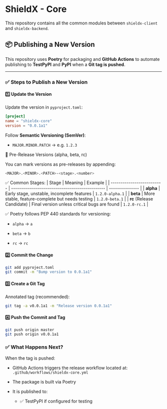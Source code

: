 # ShieldX - Core

This repository contains all the common modules between ```shieldx-client``` and ```shieldx-backend```.

## 📦 Publishing a New Version

This repository uses **Poetry** for packaging and **GitHub Actions** to automate publishing to **TestPyPI** and **PyPI** when a **Git tag is pushed**.

---

### ✅ Steps to Publish a New Version

#### 1️⃣ **Update the Version**

Update the version in `pyproject.toml`:
```toml
[project]
name = "shieldx-core"
version = "0.0.1a1"
```

Follow **Semantic Versioning (SemVer)**:
- `MAJOR.MINOR.PATCH` → e.g. `1.2.3`

🚀 Pre-Release Versions (alpha, beta, rc)

You can mark versions as pre-releases by appending:

```sh
<MAJOR>.<MINOR>.<PATCH>-<stage>.<number>
```

✅ Common Stages:
| Stage                      | Meaning                                         | Example         |
| -------------------------- | ----------------------------------------------- | --------------- |
| **alpha**                  | Early stage, unstable, incomplete features      | `1.2.0-alpha.1` |
| **beta**                   | More stable, feature-complete but needs testing | `1.2.0-beta.1`  |
| **rc** (Release Candidate) | Final version unless critical bugs are found    | `1.2.0-rc.1`    |

✅ Poetry follows PEP 440 standards for versioning:

- ```alpha``` → ```a```

- ```beta``` → ```b```

- ```rc``` → ```rc```


#### 2️⃣ **Commit the Change**

```bash
git add pyproject.toml
git commit -m "Bump version to 0.0.1a1"
```

#### 3️⃣ Create a Git Tag
Annotated tag (recommended):
```bash
git tag -a v0.0.1a1 -m "Release version 0.0.1a1"
```
#### 4️⃣ Push the Commit and Tag
```bash
git push origin master
git push origin v0.0.1a1
```
### ✅ What Happens Next?
When the tag is pushed:

- GitHub Actions triggers the release workflow located at: ```.github/workflows/shieldx-core.yml```

- The package is built via Poetry

- It is published to:

    - ✅ TestPyPI if configured for testing


